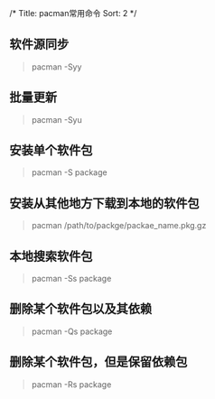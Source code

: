 /*
  Title: pacman常用命令
  Sort: 2
  */

## 软件源同步  
>pacman -Syy

## 批量更新
>pacman -Syu

## 安装单个软件包
>pacman -S package

## 安装从其他地方下载到本地的软件包
>pacman /path/to/packge/packae_name.pkg.gz

## 本地搜索软件包
>pacman -Ss package

## 删除某个软件包以及其依赖
>pacman -Qs package

## 删除某个软件包，但是保留依赖包
>pacman -Rs package




